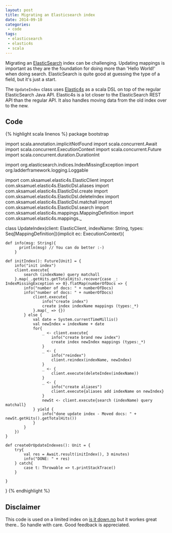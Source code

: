 ```yaml
---
layout: post
title: Migrating an Elasticsearch index
date: 2014-09-10
categories:
 - code
tags:
 - elasticsearch
 - elastic4s
 - scala
---
```


Migrating an [ElasticSearch](http://elasticsearch.org) index can be challenging. 
Updating mappings is important as they are the foundation for doing more than 'Hello World!' when doing search.
ElasticSearch is quite good at guessing the type of a field, but it's just a start. 

The ``UpdateIndex`` class uses [Elastic4s](http://elastic4.sgithub.com) as a scala DSL on top of the regular ElasticSearch Java API.
Elastic4s is a lot closer to the ElasticSearch REST API than the regular API. 
It also handles moving data from the old index over to the new.  

Code
----

{% highlight scala linenos %}
package bootstrap

import scala.annotation.implicitNotFound
import scala.concurrent.Await
import scala.concurrent.ExecutionContext
import scala.concurrent.Future
import scala.concurrent.duration.DurationInt

import org.elasticsearch.indices.IndexMissingException
import org.ladderframework.logging.Loggable

import com.sksamuel.elastic4s.ElasticClient
import com.sksamuel.elastic4s.ElasticDsl.aliases
import com.sksamuel.elastic4s.ElasticDsl.create
import com.sksamuel.elastic4s.ElasticDsl.deleteIndex
import com.sksamuel.elastic4s.ElasticDsl.matchall
import com.sksamuel.elastic4s.ElasticDsl.search
import com.sksamuel.elastic4s.mappings.MappingDefinition
import com.sksamuel.elastic4s.mappings._

class UpdateIndex(client: ElasticClient, indexName: String, types: Seq[MappingDefinition])(implicit ec: ExecutionContext){
	
	def info(msg: String){
          println(msg) // You can do better :-)
        }

	def initIndex(): Future[Unit] = {
		info("init index")
		client.execute{
			search (indexName) query matchall
		}.map(_.getHits.getTotalHits).recover{case _: IndexMissingException => 0}.flatMap(numberOfDocs => {
			info("number of docs: " + numberOfDocs)
			info("number of docs: " + numberOfDocs)
				client.execute{
					info("create index")
					create index indexName mappings (types:_*)
				}.map(_ => {})
			} else {
				val date = System.currentTimeMillis()
				val newIndex = indexName + date
				for{
					_ <- client.execute{
						info("create brand new index")
						create index newIndex mappings (types:_*) 
					}
					_ <- {
						info("reindex")
						client.reindex(indexName, newIndex)
					}
					_ <- {
						client.execute(deleteIndex(indexName))
					}
					_ <- {
						info("create aliases")
						client.execute{aliases add indexName on newIndex}
					}
					newSt <- client.execute{search (indexName) query matchall}
				} yield {
					info("done update index - Moved docs: " + newSt.getHits().getTotalHits())
				}
			}
		})
	}
	
	def createOrUpdateIndexes(): Unit = {
		try{
			val res = Await.result(initIndex(), 3 minutes)
			info("DONE: " + res)
		} catch{
			case t: Throwable => t.printStackTrace()
		}
		
	}
	
}
{% endhighlight %}

Disclaimer
----------

This code is used on a limited index on [is it down.no](http://isitdown.no) but it workes great there..
So handle with care.
Good feedback is appreciated.
